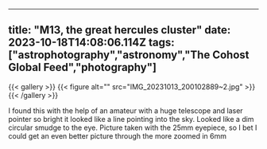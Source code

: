 
---
title: "M13, the great hercules cluster"
date: 2023-10-18T14:08:06.114Z
tags: ["astrophotography","astronomy","The Cohost Global Feed","photography"]
---
{{< gallery >}}
{{< figure alt="" src="IMG_20231013_200102889~2.jpg" >}}
{{< /gallery >}}

I found this with the help of an amateur with a huge telescope and laser pointer so bright it looked like a line pointing into the sky. Looked like a dim circular smudge to the eye. Picture taken with the 25mm eyepiece, so I bet I could get an even better picture through the more zoomed in 6mm 

